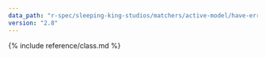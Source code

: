 ```yaml
---
data_path: "r-spec/sleeping-king-studios/matchers/active-model/have-errors/message-expectation"
version: "2.8"
---
```


{% include reference/class.md %}
